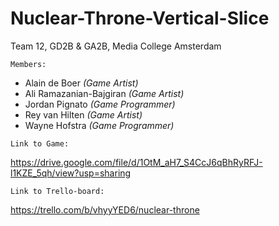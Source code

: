 # Nuclear-Throne-Vertical-Slice

Team 12, GD2B & GA2B, Media College Amsterdam

```Members:```

- Alain de Boer _(Game Artist)_
- Ali Ramazanian-Bajgiran _(Game Artist)_
- Jordan Pignato _(Game Programmer)_
- Rey van Hilten _(Game Artist)_
- Wayne Hofstra _(Game Programmer)_

```Link to Game:```

https://drive.google.com/file/d/1OtM_aH7_S4CcJ6qBhRyRFJ-l1KZE_5qh/view?usp=sharing

```Link to Trello-board:```

https://trello.com/b/vhyyYED6/nuclear-throne
